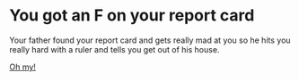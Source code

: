 # You got an F on your report card

Your father found your report card and gets really mad at you so he hits you really hard with a ruler and tells you get out of his house.

[Oh my!](../life-from-both-options/father-disowns.md)
